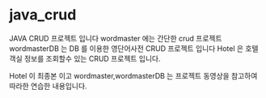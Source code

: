 # java_crud

JAVA CRUD 프로젝트 입니다
wordmaster 에는 간단한 crud 프로젝트
wordmasterDB 는 DB 를 이용한 영단어사전 CRUD 프로젝트 입니다
Hotel 은 호텔 객실 정보를 조회할수 있는 CRUD 프로젝트 입니다.

 Hotel 이 최종본 이고 
 wordmaster,wordmasterDB 는 프로젝트 동영상을 참고하여 따라한 연습한 내용입니다. 
 
